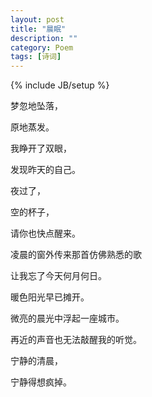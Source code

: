 ```yaml
---
layout: post
title: "晨眠"
description: ""
category: Poem
tags: [诗词]
---
```

{% include JB/setup %}

梦忽地坠落，

原地蒸发。

我睁开了双眼，

发现昨天的自己。

夜过了，

空的杯子，

请你也快点醒来。


凌晨的窗外传来那首仿佛熟悉的歌

让我忘了今天何月何日。

暖色阳光早已摊开。

微亮的晨光中浮起一座城市。

再近的声音也无法敲醒我的听觉。　　

宁静的清晨，

宁静得想疯掉。